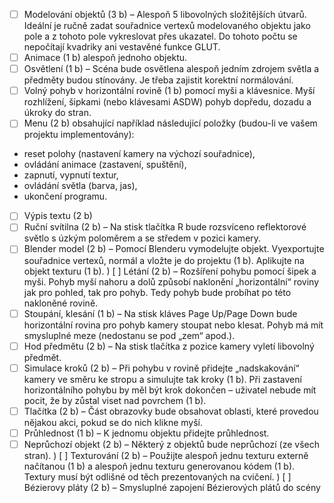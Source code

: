 - [ ] Modelování objektů (3 b) – Alespoň 5 libovolných složitějších útvarů. Ideální je ručně zadat
souřadnice vertexů modelovaného objektu jako pole a z tohoto pole vykreslovat přes ukazatel.
Do tohoto počtu se nepočítají kvadriky ani vestavěné funkce GLUT.
- [ ] Animace (1 b) alespoň jednoho objektu.
- [ ]  Osvětlení (1 b) – Scéna bude osvětlena alespoň jedním zdrojem světla a předměty budou
stínovány. Je třeba zajistit korektní normálování.
- [ ] Volný pohyb v horizontální rovině (1 b) pomocí myši a klávesnice. Myší rozhlížení, šipkami (nebo
klávesami ASDW) pohyb dopředu, dozadu a úkroky do stran.
- [ ] Menu (2 b) obsahující například následující položky (budou-li ve vašem projektu
implementovány):
- reset polohy (nastavení kamery na výchozí souřadnice),
- ovládání animace (zastavení, spuštění),
- zapnutí, vypnutí textur,
- ovládání světla (barva, jas),
- ukončení programu.
- [ ] Výpis textu (2 b) 
- [ ] Ruční svítilna (2 b) – Na stisk tlačítka R bude rozsvíceno reflektorové světlo s úzkým poloměrem
a se středem v pozici kamery.
- [ ] Blender model (2 b) – Pomocí Blenderu vymodelujte objekt. Vyexportujte souřadnice vertexů,
normál a vložte je do projektu (1 b). Aplikujte na objekt texturu (1 b).
) [ ] Létání (2 b) – Rozšíření pohybu pomocí šipek a myši. Pohyb myší nahoru a dolů způsobí naklonění
„horizontální“ roviny jak pro pohled, tak pro pohyb. Tedy pohyb bude probíhat po této nakloněné
rovině.
- [ ] Stoupání, klesání (1 b) – Na stisk kláves Page Up/Page Down bude horizontální rovina pro pohyb
kamery stoupat nebo klesat. Pohyb má mít smysluplné meze (nedostanu se pod „zem“ apod.).
- [ ] Hod předmětu (2 b) – Na stisk tlačítka z pozice kamery vyletí libovolný předmět.
- [ ] Simulace kroků (2 b) – Při pohybu v rovině přidejte „nadskakování“ kamery ve směru ke stropu
a simulujte tak kroky (1 b). Při zastavení horizontálního pohybu by měl být krok dokončen –
uživatel nebude mít pocit, že by zůstal viset nad povrchem (1 b).
- [ ] Tlačítka (2 b) – Část obrazovky bude obsahovat oblasti, které provedou nějakou akci, pokud se do
nich klikne myší.
- [ ] Průhlednost (1 b) – K jednomu objektu přidejte průhlednost.
- [ ] Neprůchozí objekt (2 b) – Některý z objektů bude neprůchozí (ze všech stran).
) [ ] Texturování (2 b) – Použijte alespoň jednu texturu externě načítanou (1 b) a alespoň jednu
texturu generovanou kódem (1 b). Textury musí být odlišné od těch prezentovaných na cvičení.
) [ ] Bézierovy pláty (2 b) – Smysluplné zapojení Bézierových plátů do scény
